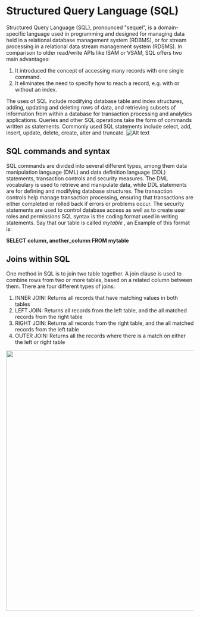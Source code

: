 Structured Query Language (SQL)
===============================
Structured Query Language (SQL), pronounced "sequel", is a domain-specific language used in programming and designed for managing data held in a relational database management system (RDBMS), or for stream processing in a relational data stream management system (RDSMS). In comparison to older read/write APIs like ISAM or VSAM, SQL offers two main advantages: 
1. It introduced the concept of accessing many records with one single command.
2. It eliminates the need to specify how to reach a record, e.g. with or without an index.

The uses of SQL include modifying database table and index structures, adding, updating and deleting rows of data, and retrieving subsets of information from within a database for transaction processing and analytics applications. Queries and other SQL operations take the form of commands written as statements. Commonly used SQL statements include select, add, insert, update, delete, create, alter and truncate.
![Alt text](https://azure.microsoft.com/en-us/services/sql-server-stretch-database/)

SQL commands and syntax
-------------------------
SQL commands are divided into several different types, among them data manipulation language (DML) and data definition language (DDL) statements, transaction controls and security measures. The DML vocabulary is used to retrieve and manipulate data, while DDL statements are for defining and modifying database structures. The transaction controls help manage transaction processing, ensuring that transactions are either completed or rolled back if errors or problems occur. The security statements are used to control database access as well as to create user roles and permissions
SQL syntax is the coding format used in writing statements. Say that our table is called _mytable_ , an Example of this format is:

**SELECT column, another_column
FROM mytable**


Joins within SQL
----------------
One method in SQL is to join two table together. A join clause is used to combine rows from two or more tables, based on a related column between them. There are four different types of joins:
1. INNER JOIN: Returns all records that have matching values in both tables
2. LEFT JOIN: Returns all records from the left table, and the all matched records from the right table
3. RIGHT JOIN: Returns all records from the right table, and the all matched records from the left table
4. OUTER JOIN: Returns all the records where there is a match on either the left or right table

<img src="https://www.codeproject.com/KB/database/Visual_SQL_Joins/Visual_SQL_JOINS_orig.jpg" width="700">
